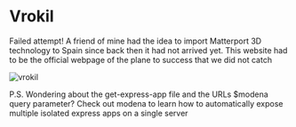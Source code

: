# Vrokil

Failed attempt! A friend of mine had the idea to import Matterport 3D technology to Spain since back then it had not arrived yet. This website had to be the official webpage of the plane to success that we did not catch

![vrokil](https://user-images.githubusercontent.com/7153987/59192627-613ee800-8b83-11e9-9273-51c83f23b9ca.JPG)

P.S. Wondering about the get-express-app file and the URLs $modena query parameter? Check out modena to learn how to automatically expose multiple isolated express apps on a single server
